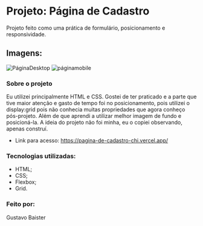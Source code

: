 # Projeto: Página de Cadastro
Projeto feito como uma prática de formulário, posicionamento e responsividade.
## Imagens:
![PáginaDesktop](https://github.com/user-attachments/assets/8318996d-ad85-4b00-8bd2-171db936147b) ![páginamobile](https://github.com/user-attachments/assets/32f773fc-e12b-431e-995f-13f07771aa24)
### Sobre o projeto
Eu utilizei principalmente HTML e CSS. Gostei de ter praticado e a parte que tive maior atenção e gasto de tempo foi no posicionamento, pois utilizei o display:grid pois não conhecia muitas propriedades que agora conheço pós-projeto.
Além de que aprendi a utilizar melhor imagem de fundo e posicioná-la. A ideia do projeto não foi minha, eu o copiei observando, apenas construí.

* Link para acesso: https://pagina-de-cadastro-chi.vercel.app/

### Tecnologias utilizadas:
* HTML;
* CSS;
* Flexbox;
* Grid.
### Feito por:
Gustavo Baister
